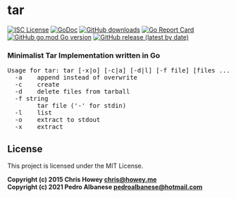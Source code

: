 # tar
[![ISC License](http://img.shields.io/badge/license-MIT-blue.svg)](https://github.com/pedroalbanese/tar/blob/master/LICENSE.md) 
[![GoDoc](https://godoc.org/github.com/pedroalbanese/tar?status.png)](http://godoc.org/github.com/pedroalbanese/tar)
[![GitHub downloads](https://img.shields.io/github/downloads/pedroalbanese/tar/total.svg?logo=github&logoColor=white)](https://github.com/pedroalbanese/tar/releases)
[![Go Report Card](https://goreportcard.com/badge/github.com/pedroalbanese/tar)](https://goreportcard.com/report/github.com/pedroalbanese/tar)
[![GitHub go.mod Go version](https://img.shields.io/github/go-mod/go-version/pedroalbanese/tar)](https://golang.org)
[![GitHub release (latest by date)](https://img.shields.io/github/v/release/pedroalbanese/tar)](https://github.com/pedroalbanese/tar/releases)
###  Minimalist Tar Implementation written in Go
<pre>Usage for tar: tar [-x|o] [-c|a] [-d|l] [-f file] [files ...]
  -a    append instead of overwrite
  -c    create
  -d    delete files from tarball
  -f string
        tar file ('-' for stdin)
  -l    list
  -o    extract to stdout
  -x    extract</pre>
## License

This project is licensed under the MIT License.

**Copyright (c) 2015 Chris Howey <chris@howey.me>**  
**Copyright (c) 2021 Pedro Albanese <pedroalbanese@hotmail.com>**
